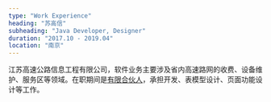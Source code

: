 ```yaml
---
type: "Work Experience"
heading: "苏高信"
subheading: "Java Developer, Designer"
duration: "2017.10 - 2019.04"
location: "南京"
---
```


江苏高速公路信息工程有限公司，软件业务主要涉及省内高速路网的收费、设备维护、服务区等领域。在职期间是<a href="https://xin.baidu.com/detail/compinfo?pid=xlTM-TogKuTwFV39OYRXBcpt6RnlnUtsuwmd&from=ps" target="_blank">有限合伙人</a>，承担开发、表模型设计、页面功能设计等工作。